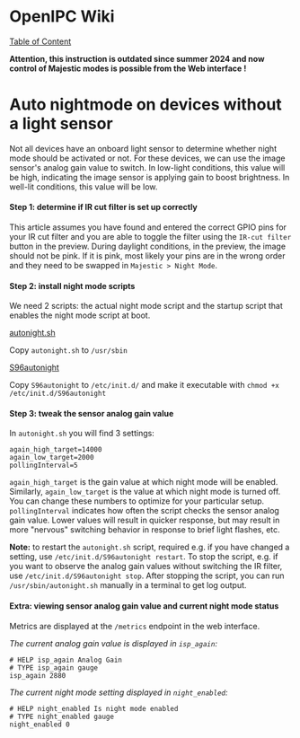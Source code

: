 # OpenIPC Wiki
[Table of Content](../README.md)

**Attention, this instruction is outdated since summer 2024 and now control of Majestic modes is possible from the Web interface !**


Auto nightmode on devices without a light sensor
==============================

Not all devices have an onboard light sensor to determine whether night mode should be activated or not. 
For these devices, we can use the image sensor's analog gain value to switch. In low-light conditions, this value will be high, indicating the image sensor is applying gain to boost brightness. In well-lit conditions, this value will be low.

#### Step 1: determine if IR cut filter is set up correctly
This article assumes you have found and entered the correct GPIO pins for your IR cut filter and you are able to toggle the filter using the `IR-cut filter` button in the preview. During daylight conditions, in the preview, the image should not be pink.
If it is pink, most likely your pins are in the wrong order and they need to be swapped in `Majestic > Night Mode`.

#### Step 2: install night mode scripts
We need 2 scripts: the actual night mode script and the startup script that enables the night mode script at boot.

[autonight.sh](https://raw.githubusercontent.com/OpenIPC/device-mjsxj02hl/master/flash/autoconfig/usr/sbin/autonight.sh)

Copy `autonight.sh` to `/usr/sbin`

[S96autonight](https://raw.githubusercontent.com/OpenIPC/device-mjsxj02hl/master/flash/autoconfig/etc/init.d/S96autonight)

Copy `S96autonight` to `/etc/init.d/` and make it executable with `chmod +x /etc/init.d/S96autonight`

#### Step 3: tweak the sensor analog gain value
In `autonight.sh` you will find 3 settings:
```
again_high_target=14000
again_low_target=2000
pollingInterval=5
```

`again_high_target` is the gain value at which night mode will be enabled. Similarly, `again_low_target` is the value at which night mode is turned off. You can change these numbers to optimize for your particular setup.
`pollingInterval` indicates how often the script checks the sensor analog gain value. Lower values will result in quicker response, but may result in more "nervous" switching behavior in response to brief light flashes, etc.

**Note:** to restart the `autonight.sh` script, required e.g. if you have changed a setting, use `/etc/init.d/S96autonight restart`. To stop the script, e.g. if you want to observe the analog gain values without switching the IR filter,
use `/etc/init.d/S96autonight stop`. 
After stopping the script, you can run `/usr/sbin/autonight.sh` manually in a terminal to get log output.

#### Extra: viewing sensor analog gain value and current night mode status
Metrics are displayed at the `/metrics` endpoint in the web interface.

_The current analog gain value is displayed in `isp_again`:_
```
# HELP isp_again Analog Gain
# TYPE isp_again gauge
isp_again 2880
```

_The current night mode setting displayed in `night_enabled`:_
```
# HELP night_enabled Is night mode enabled
# TYPE night_enabled gauge
night_enabled 0
```

